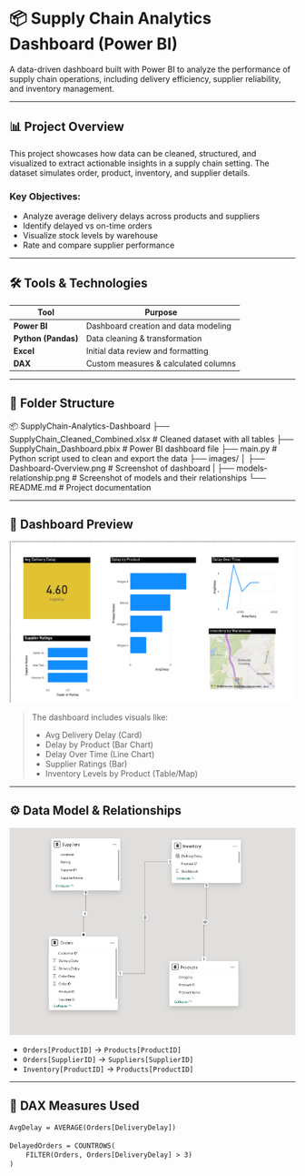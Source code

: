 # 📦 Supply Chain Analytics Dashboard (Power BI)

A data-driven dashboard built with Power BI to analyze the performance of supply chain operations, including delivery efficiency, supplier reliability, and inventory management.

---

## 📊 Project Overview

This project showcases how data can be cleaned, structured, and visualized to extract actionable insights in a supply chain setting. The dataset simulates order, product, inventory, and supplier details.

### Key Objectives:
- Analyze average delivery delays across products and suppliers
- Identify delayed vs on-time orders
- Visualize stock levels by warehouse
- Rate and compare supplier performance

---

## 🛠 Tools & Technologies

| Tool         | Purpose                             |
|--------------|-------------------------------------|
| **Power BI** | Dashboard creation and data modeling |
| **Python (Pandas)** | Data cleaning & transformation      |
| **Excel**    | Initial data review and formatting   |
| **DAX**      | Custom measures & calculated columns |

---

## 📁 Folder Structure
📦 SupplyChain-Analytics-Dashboard
├── SupplyChain_Cleaned_Combined.xlsx # Cleaned dataset with all tables
├── SupplyChain_Dashboard.pbix # Power BI dashboard file
├── main.py # Python script used to clean and export the data
├── images/
│ ├── Dashboard-Overview.png # Screenshot of dashboard
| ├── models-relationship.png # Screenshot of models and their relationships
└── README.md # Project documentation


---

## 📸 Dashboard Preview

![Dashboard Screenshot](images/Dashboard-Overview.png)

> The dashboard includes visuals like:
> - Avg Delivery Delay (Card)
> - Delay by Product (Bar Chart)
> - Delay Over Time (Line Chart)
> - Supplier Ratings (Bar)
> - Inventory Levels by Product (Table/Map)

---

## ⚙ Data Model & Relationships

![Models-Relationship Screenshot](images/models-relationship.png)

- `Orders[ProductID]` → `Products[ProductID]`
- `Orders[SupplierID]` → `Suppliers[SupplierID]`
- `Inventory[ProductID]` → `Products[ProductID]`

---

## 🔎 DAX Measures Used

```DAX
AvgDelay = AVERAGE(Orders[DeliveryDelay])

DelayedOrders = COUNTROWS(
    FILTER(Orders, Orders[DeliveryDelay] > 3)
)


